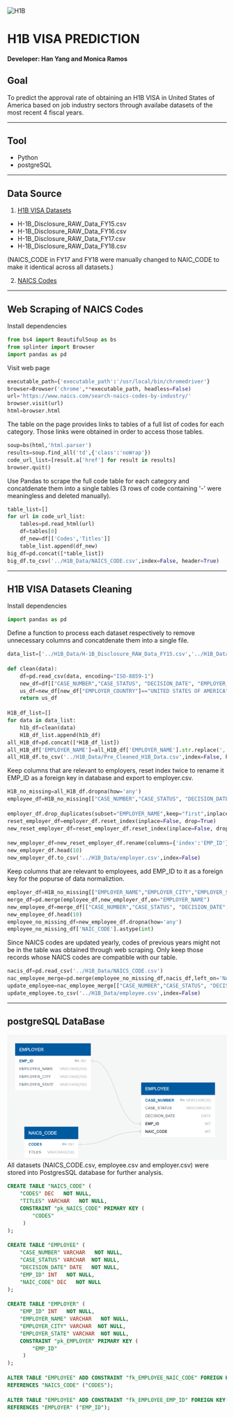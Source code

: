 ![H1B](https://images.techhive.com/images/article/2016/12/h-1b-visa9-100698034-large.jpg)
# __H1B VISA PREDICTION__
#### __Developer: Han Yang and Monica Ramos__
## __Goal__
To predict the approval rate of obtaining an H1B VISA in United States of America based on job industry sectors through availabe datasets of the most recent 4 fiscal years.

---------
## __Tool__
* Python 
* postgreSQL
___________
## __Data Source__
1. [H1B VISA Datasets](https://www.kaggle.com/abishekanbarasan1995/h1b-case-status-prediction) 
*	H-1B_Disclosure_RAW_Data_FY15.csv 
*	H-1B_Disclosure_RAW_Data_FY16.csv 
*	H-1B_Disclosure_RAW_Data_FY17.csv 
*	H-1B_Disclosure_RAW_Data_FY18.csv 

(NAICS_CODE in FY17 and FY18 were manually changed to NAIC_CODE to make it identical across all datasets.)

2. [NAICS Codes](https://www.naics.com/search-naics-codes-by-industry/)

---------
## __Web Scraping of NAICS Codes__
Install dependencies
```python
from bs4 import BeautifulSoup as bs
from splinter import Browser
import pandas as pd
```
Visit web page 
```python
executable_path={'executable_path':'/usr/local/bin/chromedriver'}
browser=Browser('chrome',**executable_path, headless=False)
url='https://www.naics.com/search-naics-codes-by-industry/'
browser.visit(url)
html=browser.html
```
The table on the page provides links to tables of a full list of codes for each category. Those links were obtained in order to access those tables.
```python
soup=bs(html,'html.parser')
results=soup.find_all('td',{'class':'noWrap'})
code_url_list=[result.a['href'] for result in results]
browser.quit()
```
Use Pandas to scrape the full code table for each category and concatdenate them into a single tables (3 rows of code containing '-' were meaningless and deleted manually).
```python
table_list=[]
for url in code_url_list:
    tables=pd.read_html(url) 
    df=tables[0] 
    df_new=df[['Codes','Titles']] 
    table_list.append(df_new)
big_df=pd.concat([*table_list])
big_df.to_csv('../H1B_Data/NAICS_CODE.csv',index=False, header=True)
```

---
## __H1B VISA Datasets Cleaning__
Install dependencies
```python
import pandas as pd
```
Define a function to process each dataset respectively to remove unnecessary columns and concatdenate them into a single file.
```python
data_list=['../H1B_Data/H-1B_Disclosure_RAW_Data_FY15.csv','../H1B_Data/H-1B_Disclosure_RAW_Data_FY16.csv','../H1B_Data/H-1B_Disclosure_RAW_Data_FY17.csv','../H1B_Data/H-1B_Disclosure_RAW_Data_FY18.csv']

def clean(data):
    df=pd.read_csv(data, encoding="ISO-8859-1")
    new_df=df[["CASE_NUMBER","CASE_STATUS", "DECISION_DATE", "EMPLOYER_NAME","EMPLOYER_CITY","EMPLOYER_STATE", "EMPLOYER_COUNTRY", "NAIC_CODE"]]
    us_df=new_df[new_df["EMPLOYER_COUNTRY"]=="UNITED STATES OF AMERICA"]
    return us_df

H1B_df_list=[]
for data in data_list:
    h1b_df=clean(data)
    H1B_df_list.append(h1b_df)
all_H1B_df=pd.concat([*H1B_df_list]) 
all_H1B_df['EMPLOYER_NAME']=all_H1B_df['EMPLOYER_NAME'].str.replace(',','') 
all_H1B_df.to_csv('../H1B_Data/Pre_Cleaned_H1B_Data.csv',index=False, header=True)
```
Keep columns that are relevant to employers, reset index twice to rename it EMP_ID as a foreign key in database and export to employer.csv.
```python
H1B_no_missing=all_H1B_df.dropna(how='any')
employee_df=H1B_no_missing[["CASE_NUMBER","CASE_STATUS", "DECISION_DATE", "EMPLOYER_NAME","NAIC_CODE"]]

employer_df.drop_duplicates(subset="EMPLOYER_NAME",keep="first",inplace=True)
reset_employer_df=employer_df.reset_index(inplace=False, drop=True)
new_reset_employer_df=reset_employer_df.reset_index(inplace=False, drop=False)

new_employer_df=new_reset_employer_df.rename(columns={'index':'EMP_ID'})
new_employer_df.head(10)
new_employer_df.to_csv('../H1B_Data/employer.csv',index=False)
```
Keep columns that are relevant to employees, add EMP_ID to it as a foreign key for the popurse of data normaliztion.
```python
employer_df=H1B_no_missing[["EMPLOYER_NAME","EMPLOYER_CITY","EMPLOYER_STATE"]]
merge_df=pd.merge(employee_df,new_employer_df,on="EMPLOYER_NAME")
new_employee_df=merge_df[["CASE_NUMBER","CASE_STATUS", "DECISION_DATE", "EMP_ID","NAIC_CODE"]]
new_employee_df.head(10)
employee_no_missing_df=new_employee_df.dropna(how='any')
employee_no_missing_df['NAIC_CODE'].astype(int)
```
Since NAICS codes are updated yearly, codes of previous years might not be in the table was obtained through web scraping. Only keep those records whose NAICS codes are compatible with our table.
```python
nacis_df=pd.read_csv('../H1B_Data/NAICS_CODE.csv')
nac_employee_merge=pd.merge(employee_no_missing_df,nacis_df,left_on='NAIC_CODE',right_on='Codes')
update_employee=nac_employee_merge[["CASE_NUMBER","CASE_STATUS", "DECISION_DATE", "EMP_ID","NAIC_CODE"]]
update_employee.to_csv('../H1B_Data/employee.csv',index=False)
```
---
## __postgreSQL DataBase__
![ERD](https://github.com/hanyang2019/Project_ETL/blob/master/ERD.png?raw=true)
All datasets (NAICS_CODE.csv, employee.csv and employer.csv) were stored into PostgresSQL database for further analysis. 
```SQL
CREATE TABLE "NAICS_CODE" (
    "CODES" DEC   NOT NULL,
    "TITLES" VARCHAR   NOT NULL,
    CONSTRAINT "pk_NAICS_CODE" PRIMARY KEY (
        "CODES"
     )
);

CREATE TABLE "EMPLOYEE" (
    "CASE_NUMBER" VARCHAR   NOT NULL,
    "CASE_STATUS" VARCHAR  NOT NULL,
    "DECISION_DATE" DATE   NOT NULL,
    "EMP_ID" INT   NOT NULL,
    "NAIC_CODE" DEC   NOT NULL
);

CREATE TABLE "EMPLOYER" (
    "EMP_ID" INT   NOT NULL,
    "EMPLOYER_NAME" VARCHAR   NOT NULL,
    "EMPLOYER_CITY" VARCHAR  NOT NULL,
    "EMPLOYER_STATE" VARCHAR  NOT NULL,
    CONSTRAINT "pk_EMPLOYER" PRIMARY KEY (
        "EMP_ID"
     )
);

ALTER TABLE "EMPLOYEE" ADD CONSTRAINT "fk_EMPLOYEE_NAIC_CODE" FOREIGN KEY("NAIC_CODE")
REFERENCES "NAICS_CODE" ("CODES");

ALTER TABLE "EMPLOYEE" ADD CONSTRAINT "fk_EMPLOYEE_EMP_ID" FOREIGN KEY("EMP_ID")
REFERENCES "EMPLOYER" ("EMP_ID");
```

